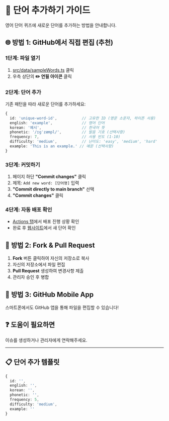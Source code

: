 # 📝 단어 추가하기 가이드

영어 단어 퀴즈에 새로운 단어를 추가하는 방법을 안내합니다.

## 🌐 방법 1: GitHub에서 직접 편집 (추천)

### 1단계: 파일 열기

1. [src/data/sampleWords.ts](https://github.com/anhyoungbin/word_serverless/blob/main/src/data/sampleWords.ts) 클릭
2. 우측 상단의 **✏️ 연필 아이콘** 클릭

### 2단계: 단어 추가

기존 패턴을 따라 새로운 단어를 추가하세요:

```typescript
{
  id: 'unique-word-id',           // 고유한 ID (영문 소문자, 하이픈 사용)
  english: 'example',             // 영어 단어
  korean: '예시',                  // 한국어 뜻
  phonetic: '/ɪɡˈzæmpl/',         // 발음 기호 (선택사항)
  frequency: 7,                   // 사용 빈도 (1-10)
  difficulty: 'medium',           // 난이도: 'easy', 'medium', 'hard'
  example: 'This is an example.' // 예문 (선택사항)
}
```

### 3단계: 커밋하기

1. 페이지 하단 **"Commit changes"** 클릭
2. 제목: `Add new word: [단어명]` 입력
3. **"Commit directly to main branch"** 선택
4. **"Commit changes"** 클릭

### 4단계: 자동 배포 확인

- [Actions 탭](https://github.com/anhyoungbin/word_serverless/actions)에서 배포 진행 상황 확인
- 완료 후 [웹사이트](https://anhyoungbin.github.io/word_serverless/)에서 새 단어 확인

## 🔄 방법 2: Fork & Pull Request

1. **Fork** 버튼 클릭하여 자신의 저장소로 복사
2. 자신의 저장소에서 파일 편집
3. **Pull Request** 생성하여 변경사항 제출
4. 관리자 승인 후 병합

## 📱 방법 3: GitHub Mobile App

스마트폰에서도 GitHub 앱을 통해 파일을 편집할 수 있습니다!

## ❓ 도움이 필요하면

이슈를 생성하거나 관리자에게 연락해주세요.

---

## 📋 단어 추가 템플릿

```typescript
{
  id: '',
  english: '',
  korean: '',
  phonetic: '',
  frequency: 5,
  difficulty: 'medium',
  example: ''
}
```

